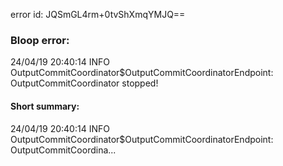 error id: JQSmGL4rm+0tvShXmqYMJQ==
### Bloop error:

24/04/19 20:40:14 INFO OutputCommitCoordinator$OutputCommitCoordinatorEndpoint: OutputCommitCoordinator stopped!
#### Short summary: 

24/04/19 20:40:14 INFO OutputCommitCoordinator$OutputCommitCoordinatorEndpoint: OutputCommitCoordina...